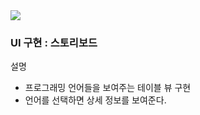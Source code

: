 <img src = "https://user-images.githubusercontent.com/83569908/224634505-deee9311-9e5a-4fba-8cc9-b78bf4a15716.gif" width=“20%” height=“20%”>

### UI 구현 : 스토리보드

설명
- 프로그래밍 언어들을 보여주는 테이블 뷰 구현
- 언어를 선택하면 상세 정보를 보여준다.

